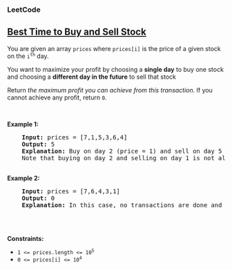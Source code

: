 <body>
  <h3>LeetCode</h3>
  <h2><a href="https://leetcode.com/problems/best-time-to-buy-and-sell-stock/">Best Time to Buy and Sell Stock</a></h2>
  <p>You are given an array <code>prices</code> where <code>prices[i]</code> is the price of a given stock on the <code>i<sup>th</sup></code> day.</p>
  <p>You want to maximize your profit by choosing a <strong>single day</strong> to buy one stock and choosing a <strong>different day in the future</strong> to sell that stock</p>
  <p>Return <em>the maximum profit you can achieve from this transaction</em>. If you cannot achieve any profit, return <code>0</code>.</p>

  <p>&nbsp;</p>
  <p><strong class="Example">Example 1:</strong></p>
  <pre>
    <strong>Input:</strong> prices = [7,1,5,3,6,4]
    <strong>Output:</strong> 5
    <strong>Explanation:</strong> Buy on day 2 (price = 1) and sell on day 5 (price = 6), profit = 6-1 = 5.
    Note that buying on day 2 and selling on day 1 is not allowed because you must buy before you sell.
  </pre>

  <p><strong class="Example">Example 2:</strong></p>
  <pre>
    <strong>Input:</strong> prices = [7,6,4,3,1]
    <strong>Output:</strong> 0
    <strong>Explanation:</strong> In this case, no transactions are done and the max profit = 0.
  </pre>
  
  <p>&nbsp;</p>
  <p><strong class="Constraints">Constraints:</strong></p>
  <ul>
    <li><code>1 <= prices.length <= 10<sup>5</sup></code></li>
    <li><code>0 <= prices[i] <= 10<sup>4</sup></code></li>
  </ul>
  
</body>
